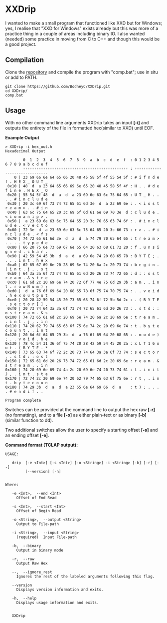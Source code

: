 XXDrip
===

I wanted to make a small program that functioned like XXD but for Windows; yes, I realise that "XXD for Windows" exists already but this was more of a practice thing in a couple of areas including binary IO. I also wanted (needed) some practice in moving from C to C++ and though this would be a good project.

## Compilation

Clone the [repository](https://github.com/BodneyC/XXDrip.git) and compile the program with "comp.bat"; use in situ or add to PATH.

```batch
git clone https://github.com/BodneyC/XXDrip.git
cd XXDrip/
comp.bat
```

## Usage

With no other command line arguments XXDrip takes an input **[-i]** and outputs the entirety of the file in formatted hex(similar to XXD) until EOF.

**Example Output**
```
> XXDrip -i hex_out.h
Hexadecimal Output

        0  1  2  3  4  5  6  7  8  9  a  b  c  d  e  f  : 0 1 2 3 4 5 6 7 8 9 a b c d e f
        ----------------------------------------------- : -------------------------------
    0 | 23 69 66 6e 64 65 66 20 48 45 58 5f 4f 55 54 5f : # i f n d e f . H E X _ O U T _
 0x10 | 48  d  a 23 64 65 66 69 6e 65 20 48 45 58 5f 4f : H . . # d e f i n e . H E X _ O
 0x20 | 55 54 5f 48  d  a  d  a 23 69 6e 63 6c 75 64 65 : U T _ H . . . . # i n c l u d e
 0x30 | 20 3c 69 6f 73 74 72 65 61 6d 3e  d  a 23 69 6e : . < i o s t r e a m > . . # i n
 0x40 | 63 6c 75 64 65 20 3c 69 6f 6d 61 6e 69 70 3e  d : c l u d e . < i o m a n i p > .
 0x50 |  a 23 69 6e 63 6c 75 64 65 20 3c 76 65 63 74 6f : . # i n c l u d e . < v e c t o
 0x60 | 72 3e  d  a 23 69 6e 63 6c 75 64 65 20 3c 66 73 : r > . . # i n c l u d e . < f s
 0x70 | 74 72 65 61 6d 3e  d  a  d  a 74 79 70 65 64 65 : t r e a m > . . . . t y p e d e
 0x80 | 66 20 75 6e 73 69 67 6e 65 64 20 63 68 61 72 20 : f . u n s i g n e d . c h a r .
 0x90 | 42 59 54 45 3b  d  a  d  a 69 6e 74 20 68 65 78 : B Y T E ; . . . . i n t . h e x
 0xa0 | 62 65 67 69 6e 20 28 69 6e 74 20 6a 2c 20 73 74 : b e g i n . ( i n t . j , . s t
 0xb0 | 64 3a 3a 6f 73 74 72 65 61 6d 20 26 73 74 72 65 : d : : o s t r e a m . & s t r e
 0xc0 | 61 6d 2c 20 69 6e 74 20 72 6f 77 4e 75 6d 29 3b : a m , . i n t . r o w N u m ) ;
 0xd0 |  d  a 76 6f 69 64 20 68 65 78 6f 75 74 70 75 74 : . . v o i d . h e x o u t p u t
 0xe0 | 20 28 42 59 54 45 20 73 65 63 74 6f 72 5b 5d 2c : . ( B Y T E . s e c t o r [ ] ,
 0xf0 | 20 73 74 64 3a 3a 6f 73 74 72 65 61 6d 20 26 73 : . s t d : : o s t r e a m . & s
0x100 | 74 72 65 61 6d 2c 20 69 6e 74 20 6a 2c 20 69 6e : t r e a m , . i n t . j , . i n
0x110 | 74 20 62 79 74 65 63 6f 75 6e 74 2c 20 69 6e 74 : t . b y t e c o u n t , . i n t
0x120 | 20 6d 6f 64 65 29 3b  d  a 76 6f 69 64 20 68 65 : . m o d e ) ; . . v o i d . h e
0x130 | 78 4c 54 31 36 6f 75 74 20 28 42 59 54 45 20 2a : x L T 1 6 o u t . ( B Y T E . *
0x140 | 73 65 63 74 6f 72 2c 20 73 74 64 3a 3a 6f 73 74 : s e c t o r , . s t d : : o s t
0x150 | 72 65 61 6d 20 26 73 74 72 65 61 6d 2c 20 69 6e : r e a m . & s t r e a m , . i n
0x160 | 74 20 69 6e 69 74 4a 2c 20 69 6e 74 20 73 74 61 : t . i n i t J , . i n t . s t a
0x170 | 72 74 2c 20 69 6e 74 20 62 79 74 65 63 6f 75 6e : r t , . i n t . b y t e c o u n
0x180 | 74 29 3b  d  a  d  a 23 65 6e 64 69 66  d  a    : t ) ; . . . . # e n d i f . .

Program complete
```

Switches can be provided at the command line to output the hex raw **[-r]** (no formatting), and to a file **[-o]** as either plain-text or as binary **[-b]** (similar function to dd).

Two additional switches allow the user to specify a starting offset **[-s]** and an ending offset **[-e]**.

**Command format (TCLAP output):**
```
USAGE:

   drip  [-e <Int>] [-s <Int>] [-o <String>] -i <String> [-b] [-r] [--]
         [--version] [-h]


Where:

   -e <Int>,  --end <Int>
     Offset of End Read

   -s <Int>,  --start <Int>
     Offset of Begin Read

   -o <String>,  --output <String>
     Output to File-path

   -i <String>,  --input <String>
     (required)  Input File-path

   -b,  --binary
     Output in binary mode

   -r,  --raw
     Output Raw Hex

   --,  --ignore_rest
     Ignores the rest of the labeled arguments following this flag.

   --version
     Displays version information and exits.

   -h,  --help
     Displays usage information and exits.


   XXDrip
```
